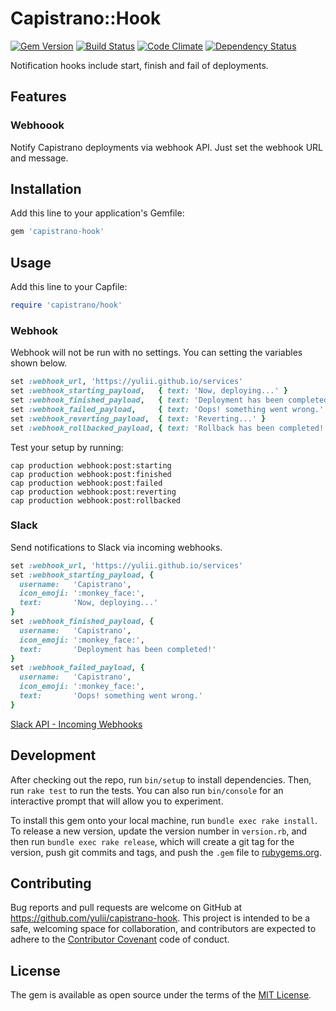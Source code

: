 # Capistrano::Hook

[![Gem Version](https://badge.fury.io/rb/capistrano-hook.svg)](http://badge.fury.io/rb/capistrano-hook)
[![Build Status](https://travis-ci.org/yulii/capistrano-hook.svg)](https://travis-ci.org/yulii/capistrano-hook)
[![Code Climate](https://codeclimate.com/github/yulii/capistrano-hook/badges/gpa.svg)](https://codeclimate.com/github/yulii/capistrano-hook)
[![Dependency Status](https://gemnasium.com/yulii/capistrano-hook.svg)](https://gemnasium.com/yulii/capistrano-hook)

Notification hooks include start, finish and fail of deployments.

## Features

### Webhoook

Notify Capistrano deployments via webhook API.
Just set the webhook URL and message.

## Installation

Add this line to your application's Gemfile:

```ruby
gem 'capistrano-hook'
```

## Usage

Add this line to your Capfile:

```ruby
require 'capistrano/hook'
```

### Webhook

Webhook will not be run with no settings. You can setting the variables shown below.

```ruby
set :webhook_url, 'https://yulii.github.io/services'
set :webhook_starting_payload,   { text: 'Now, deploying...' }
set :webhook_finished_payload,   { text: 'Deployment has been completed!' }
set :webhook_failed_payload,     { text: 'Oops! something went wrong.' }
set :webhook_reverting_payload,  { text: 'Reverting...' }
set :webhook_rollbacked_payload, { text: 'Rollback has been completed!' }
```

Test your setup by running:
```
cap production webhook:post:starting
cap production webhook:post:finished
cap production webhook:post:failed
cap production webhook:post:reverting
cap production webhook:post:rollbacked
```


### Slack

Send notifications to Slack via incoming webhooks.

```ruby
set :webhook_url, 'https://yulii.github.io/services'
set :webhook_starting_payload, {
  username:   'Capistrano',
  icon_emoji: ':monkey_face:',
  text:       'Now, deploying...'
}
set :webhook_finished_payload, {
  username:   'Capistrano',
  icon_emoji: ':monkey_face:',
  text:       'Deployment has been completed!'
}
set :webhook_failed_payload, {
  username:   'Capistrano',
  icon_emoji: ':monkey_face:',
  text:       'Oops! something went wrong.'
}
```

[Slack API - Incoming Webhooks](https://api.slack.com/incoming-webhooks)

## Development

After checking out the repo, run `bin/setup` to install dependencies. Then, run `rake test` to run the tests. You can also run `bin/console` for an interactive prompt that will allow you to experiment.

To install this gem onto your local machine, run `bundle exec rake install`. To release a new version, update the version number in `version.rb`, and then run `bundle exec rake release`, which will create a git tag for the version, push git commits and tags, and push the `.gem` file to [rubygems.org](https://rubygems.org).

## Contributing

Bug reports and pull requests are welcome on GitHub at https://github.com/yulii/capistrano-hook. This project is intended to be a safe, welcoming space for collaboration, and contributors are expected to adhere to the [Contributor Covenant](contributor-covenant.org) code of conduct.


## License

The gem is available as open source under the terms of the [MIT License](http://opensource.org/licenses/MIT).

